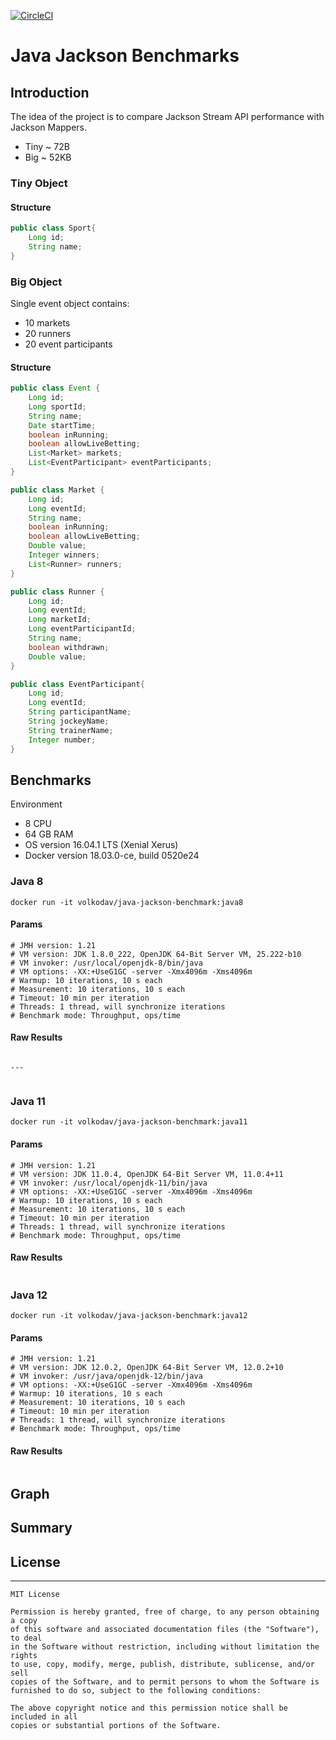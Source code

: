 [![CircleCI](https://circleci.com/gh/volkodavs/jackson-benchmark.svg?style=svg)](https://circleci.com/gh/volkodavs/jackson-benchmark)


# Java Jackson Benchmarks

## Introduction

The idea of the project is to compare Jackson Stream API performance with Jackson Mappers. 

* Tiny  ~ 72B
* Big ~ 52KB

### Tiny Object 

#### Structure 

```java
public class Sport{
    Long id;
    String name;
}
```

### Big Object 

Single event object contains: 
* 10 markets
* 20 runners 
* 20 event participants

#### Structure 

```java
public class Event {
    Long id;
    Long sportId;
    String name;
    Date startTime;
    boolean inRunning;
    boolean allowLiveBetting;
    List<Market> markets;
    List<EventParticipant> eventParticipants;
}

public class Market {
    Long id;
    Long eventId;
    String name;
    boolean inRunning;
    boolean allowLiveBetting;
    Double value;
    Integer winners;
    List<Runner> runners;
}

public class Runner {
    Long id;
    Long eventId;
    Long marketId;
    Long eventParticipantId;
    String name;
    boolean withdrawn;
    Double value;
}

public class EventParticipant{
    Long id;
    Long eventId;
    String participantName;
    String jockeyName;
    String trainerName;
    Integer number;
}
```
 
## Benchmarks

Environment 

* 8 CPU
* 64 GB RAM
* OS version 16.04.1 LTS (Xenial Xerus)
* Docker version 18.03.0-ce, build 0520e24

### Java 8

```commandline
docker run -it volkodav/java-jackson-benchmark:java8
```

#### Params

```
# JMH version: 1.21
# VM version: JDK 1.8.0_222, OpenJDK 64-Bit Server VM, 25.222-b10
# VM invoker: /usr/local/openjdk-8/bin/java
# VM options: -XX:+UseG1GC -server -Xmx4096m -Xms4096m
# Warmup: 10 iterations, 10 s each
# Measurement: 10 iterations, 10 s each
# Timeout: 10 min per iteration
# Threads: 1 thread, will synchronize iterations
# Benchmark mode: Throughput, ops/time
```

#### Raw Results

```

---


```

### Java 11

```commandline
docker run -it volkodav/java-jackson-benchmark:java11
```

#### Params 

```
# JMH version: 1.21
# VM version: JDK 11.0.4, OpenJDK 64-Bit Server VM, 11.0.4+11
# VM invoker: /usr/local/openjdk-11/bin/java
# VM options: -XX:+UseG1GC -server -Xmx4096m -Xms4096m
# Warmup: 10 iterations, 10 s each
# Measurement: 10 iterations, 10 s each
# Timeout: 10 min per iteration
# Threads: 1 thread, will synchronize iterations
# Benchmark mode: Throughput, ops/time
```

#### Raw Results

```

```

### Java 12

```commandline
docker run -it volkodav/java-jackson-benchmark:java12
```


#### Params

```
# JMH version: 1.21
# VM version: JDK 12.0.2, OpenJDK 64-Bit Server VM, 12.0.2+10
# VM invoker: /usr/java/openjdk-12/bin/java
# VM options: -XX:+UseG1GC -server -Xmx4096m -Xms4096m
# Warmup: 10 iterations, 10 s each
# Measurement: 10 iterations, 10 s each
# Timeout: 10 min per iteration
# Threads: 1 thread, will synchronize iterations
# Benchmark mode: Throughput, ops/time
```

#### Raw Results

```

```

## Graph


## Summary 




## License
-------
    MIT License
    
    Permission is hereby granted, free of charge, to any person obtaining a copy
    of this software and associated documentation files (the "Software"), to deal
    in the Software without restriction, including without limitation the rights
    to use, copy, modify, merge, publish, distribute, sublicense, and/or sell
    copies of the Software, and to permit persons to whom the Software is
    furnished to do so, subject to the following conditions:
    
    The above copyright notice and this permission notice shall be included in all
    copies or substantial portions of the Software.
